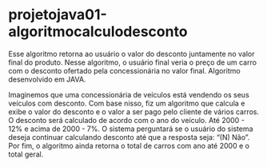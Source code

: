 # projetojava01-algoritmocalculodesconto
Esse algoritmo retorna ao usuário o valor do desconto juntamente no valor final do produto. Nesse algoritmo, o usuário final veria o preço de um carro com o desconto ofertado pela concessionária no valor final. Algoritmo desenvolvido em JAVA. 

Imaginemos que uma concessionária de veículos está vendendo os seus veículos com desconto. Com base nisso, fiz
um algoritmo que calcula e exibe o valor do desconto e o valor a ser pago pelo cliente de vários carros. O
desconto será calculado de acordo com o ano do veículo. Até 2000 - 12% e acima de 2000 - 7%. O
sistema perguntará se o usuário do sistema deseja continuar calculando desconto até que a resposta seja: “(N) Não”.
Por fim, o algoritmo ainda retorna o total de carros com ano até 2000 e o total geral. 
